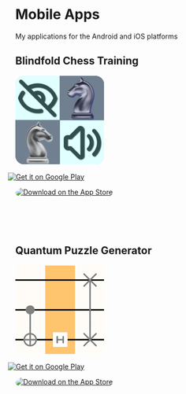 # Mobile Apps
My applications for the Android and iOS platforms

## Blindfold Chess Training

![](images/bct.png)

<a href='https://play.google.com/store/apps/details?id=com.github.mrdimosthenis.blindfoldchesstraining&pcampaignid=pcampaignidMKT-Other-global-all-co-prtnr-py-PartBadge-Mar2515-1'><img alt='Get it on Google Play' src='https://play.google.com/intl/en_us/badges/static/images/badges/en_badge_web_generic.png' style="width: 280px; height: 120px; margin-left:-15px;"/></a>

<a href="https://apps.apple.com/us/app/blindfold-chess-training/id1553271236?itsct=apps_box&amp;itscg=30200" style="display: inline-block; overflow: hidden; border-radius: 13px; width: 250px; height: 83px;"><img src="https://tools.applemediaservices.com/api/badges/download-on-the-app-store/black/en-US?size=250x83&amp;releaseDate=1613174400&h=437283379ef6d15bca566fa8fc40e9ec" alt="Download on the App Store" style="border-radius: 13px; width: 250px; height: 83px;"></a>

## Quantum Puzzle Generator

![](images/qpg.png)

<a href='https://play.google.com/store/apps/details?id=com.github.mrdimosthenis.quantumpuzzlegenerator&pcampaignid=pcampaignidMKT-Other-global-all-co-prtnr-py-PartBadge-Mar2515-1'><img alt='Get it on Google Play' src='https://play.google.com/intl/en_us/badges/static/images/badges/en_badge_web_generic.png' style="width: 280px; height: 120px; margin-left:-15px;"/></a>

<a href="https://apps.apple.com/us/app/quantum-puzzle-generator/id1551795039?itsct=apps_box&amp;itscg=30200" style="display: inline-block; overflow: hidden; border-radius: 13px; width: 250px; height: 83px;"><img src="https://tools.applemediaservices.com/api/badges/download-on-the-app-store/black/en-US?size=250x83&amp;releaseDate=1613347200&h=60bc78b25e60cef4924679527aa33cbc" alt="Download on the App Store" style="border-radius: 13px; width: 250px; height: 83px;"></a>
